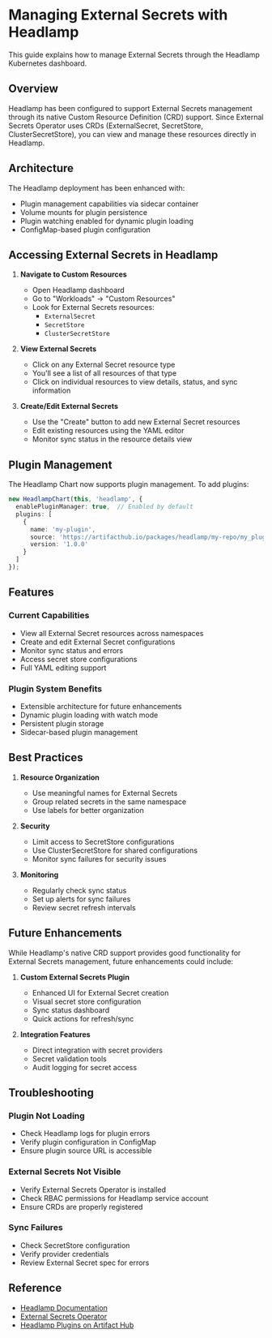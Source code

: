 # Managing External Secrets with Headlamp

This guide explains how to manage External Secrets through the Headlamp Kubernetes dashboard.

## Overview

Headlamp has been configured to support External Secrets management through its native Custom Resource Definition (CRD) support. Since External Secrets Operator uses CRDs (ExternalSecret, SecretStore, ClusterSecretStore), you can view and manage these resources directly in Headlamp.

## Architecture

The Headlamp deployment has been enhanced with:
- Plugin management capabilities via sidecar container
- Volume mounts for plugin persistence
- Plugin watching enabled for dynamic plugin loading
- ConfigMap-based plugin configuration

## Accessing External Secrets in Headlamp

1. **Navigate to Custom Resources**
   - Open Headlamp dashboard
   - Go to "Workloads" → "Custom Resources"
   - Look for External Secrets resources:
     - `ExternalSecret`
     - `SecretStore`
     - `ClusterSecretStore`

2. **View External Secrets**
   - Click on any External Secret resource type
   - You'll see a list of all resources of that type
   - Click on individual resources to view details, status, and sync information

3. **Create/Edit External Secrets**
   - Use the "Create" button to add new External Secret resources
   - Edit existing resources using the YAML editor
   - Monitor sync status in the resource details view

## Plugin Management

The Headlamp Chart now supports plugin management. To add plugins:

```typescript
new HeadlampChart(this, 'headlamp', {
  enablePluginManager: true,  // Enabled by default
  plugins: [
    {
      name: 'my-plugin',
      source: 'https://artifacthub.io/packages/headlamp/my-repo/my_plugin',
      version: '1.0.0'
    }
  ]
});
```

## Features

### Current Capabilities
- View all External Secret resources across namespaces
- Create and edit External Secret configurations
- Monitor sync status and errors
- Access secret store configurations
- Full YAML editing support

### Plugin System Benefits
- Extensible architecture for future enhancements
- Dynamic plugin loading with watch mode
- Persistent plugin storage
- Sidecar-based plugin management

## Best Practices

1. **Resource Organization**
   - Use meaningful names for External Secrets
   - Group related secrets in the same namespace
   - Use labels for better organization

2. **Security**
   - Limit access to SecretStore configurations
   - Use ClusterSecretStore for shared configurations
   - Monitor sync failures for security issues

3. **Monitoring**
   - Regularly check sync status
   - Set up alerts for sync failures
   - Review secret refresh intervals

## Future Enhancements

While Headlamp's native CRD support provides good functionality for External Secrets management, future enhancements could include:

1. **Custom External Secrets Plugin**
   - Enhanced UI for External Secret creation
   - Visual secret store configuration
   - Sync status dashboard
   - Quick actions for refresh/sync

2. **Integration Features**
   - Direct integration with secret providers
   - Secret validation tools
   - Audit logging for secret access

## Troubleshooting

### Plugin Not Loading
- Check Headlamp logs for plugin errors
- Verify plugin configuration in ConfigMap
- Ensure plugin source URL is accessible

### External Secrets Not Visible
- Verify External Secrets Operator is installed
- Check RBAC permissions for Headlamp service account
- Ensure CRDs are properly registered

### Sync Failures
- Check SecretStore configuration
- Verify provider credentials
- Review External Secret spec for errors

## Reference

- [Headlamp Documentation](https://headlamp.dev/)
- [External Secrets Operator](https://external-secrets.io/)
- [Headlamp Plugins on Artifact Hub](https://artifacthub.io/packages/search?kind=19)